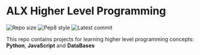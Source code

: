# ALX Higher Level Programming

![Repo size](https://img.shields.io/github/repo-size/Codart-7/alx-higher_level_programming)
![Pep8 style](https://img.shields.io/badge/PEP8-style%20guide-purple?style=round-square)
![Latest commit](https://img.shields.io/github/last-commit/Codart-7/alx-higher_level_programming)


This repo contains projects for learning higher level programming concepts: __Python__, __JavaScript__ and __DataBases__
